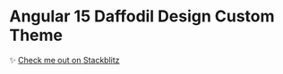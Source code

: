 # Angular 15 Daffodil Design Custom Theme

:sparkles: [Check me out on Stackblitz](https://stackblitz.com/github/graycoreio/stackblitz-projects/tree/main/ng15-daffodil-design-custom-theme)
